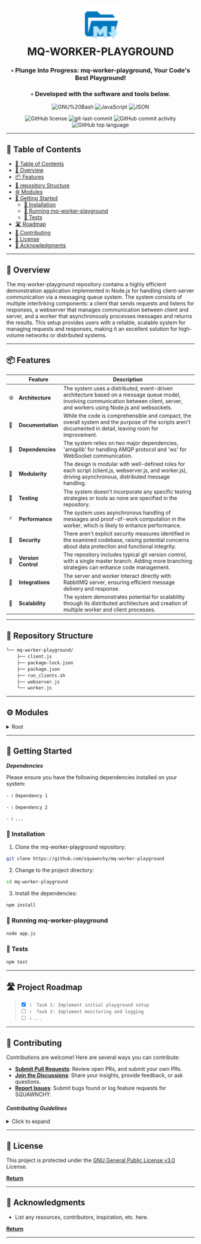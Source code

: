 <div align="center">
<h1 align="center">
<img src="https://raw.githubusercontent.com/PKief/vscode-material-icon-theme/ec559a9f6bfd399b82bb44393651661b08aaf7ba/icons/folder-markdown-open.svg" width="100" />
<br>MQ-WORKER-PLAYGROUND</h1>
<h3>◦ Plunge Into Progress: mq-worker-playground, Your Code's Best Playground!</h3>
<h3>◦ Developed with the software and tools below.</h3>

<p align="center">
<img src="https://img.shields.io/badge/GNU%20Bash-4EAA25.svg?style=flat-square&logo=GNU-Bash&logoColor=white" alt="GNU%20Bash" />
<img src="https://img.shields.io/badge/JavaScript-F7DF1E.svg?style=flat-square&logo=JavaScript&logoColor=black" alt="JavaScript" />
<img src="https://img.shields.io/badge/JSON-000000.svg?style=flat-square&logo=JSON&logoColor=white" alt="JSON" />
</p>
<img src="https://img.shields.io/github/license/squawnchy/mq-worker-playground?style=flat-square&color=5D6D7E" alt="GitHub license" />
<img src="https://img.shields.io/github/last-commit/squawnchy/mq-worker-playground?style=flat-square&color=5D6D7E" alt="git-last-commit" />
<img src="https://img.shields.io/github/commit-activity/m/squawnchy/mq-worker-playground?style=flat-square&color=5D6D7E" alt="GitHub commit activity" />
<img src="https://img.shields.io/github/languages/top/squawnchy/mq-worker-playground?style=flat-square&color=5D6D7E" alt="GitHub top language" />
</div>

---

## 📖 Table of Contents
- [📖 Table of Contents](#-table-of-contents)
- [📍 Overview](#-overview)
- [📦 Features](#-features)
- [📂 repository Structure](#-repository-structure)
- [⚙️ Modules](#modules)
- [🚀 Getting Started](#-getting-started)
    - [🔧 Installation](#-installation)
    - [🤖 Running mq-worker-playground](#-running-mq-worker-playground)
    - [🧪 Tests](#-tests)
- [🛣 Roadmap](#-roadmap)
- [🤝 Contributing](#-contributing)
- [📄 License](#-license)
- [👏 Acknowledgments](#-acknowledgments)

---


## 📍 Overview

The mq-worker-playground repository contains a highly efficient demonstration application implemented in Node.js for handling client-server communication via a messaging queue system. The system consists of multiple interlinking components: a client that sends requests and listens for responses, a webserver that manages communication between client and server, and a worker that asynchronously processes messages and returns the results. This setup provides users with a reliable, scalable system for managing requests and responses, making it an excellent solution for high-volume networks or distributed systems.

---

## 📦 Features

|    | Feature            | Description                                                                                                        |
|----|--------------------|--------------------------------------------------------------------------------------------------------------------|
| ⚙️ | **Architecture**   | The system uses a distributed, event-driven architecture based on a message queue model, involving communication between client, server, and workers using Node.js and websockets.|
| 📄 | **Documentation**  | While the code is comprehensible and compact, the overall system and the purpose of the scripts aren't documented in detail, leaving room for improvement.|
| 🔗 | **Dependencies**   | The system relies on two major dependencies, 'amqplib' for handling AMQP protocol and 'ws' for WebSocket communication.|
| 🧩 | **Modularity**     | The design is modular with well-defined roles for each script (client.js, webserver.js, and worker.js), driving asynchronous, distributed message handling.|
| 🧪 | **Testing**        | The system doesn't incorporate any specific testing strategies or tools as none are specified in the repository. |
| ⚡️ | **Performance**    | The system uses asynchronous handling of messages and proof-of-work computation in the worker, which is likely to enhance performance. |
| 🔐 | **Security**       | There aren't explicit security measures identified in the examined codebase, raising potential concerns about data protection and functional integrity.|
| 🔀 | **Version Control**| The repository includes typical git version control, with a single master branch. Adding more branching strategies can enhance code management.|
| 🔌 | **Integrations**   | The server and worker interact directly with RabbitMQ server, ensuring efficient message delivery and response.|
| 📶 | **Scalability**    | The system demonstrates potential for scalability through its distributed architecture and creation of multiple worker and client processes.|


---


## 📂 Repository Structure

```sh
└── mq-worker-playground/
    ├── client.js
    ├── package-lock.json
    ├── package.json
    ├── run_clients.sh
    ├── webserver.js
    └── worker.js

```

---


## ⚙️ Modules

<details closed><summary>Root</summary>

| File                                                                                               | Summary                                                                                                                                                                                                                                                                                                                                                                                                                                                             |
| ---                                                                                                | ---                                                                                                                                                                                                                                                                                                                                                                                                                                                                 |
| [client.js](https://github.com/squawnchy/mq-worker-playground/blob/main/client.js)                 | The client.js script is part of a messaging queue system, implemented using Node.js. It establishes a WebSocket connection and sends a word (taken from command line arguments) to a server. It listens for incoming messages, logs them with timestamps and color codes based on their type (acknowledged, finished, or unexpected), and terminates the process as appropriate.                                                                                    |
| [package-lock.json](https://github.com/squawnchy/mq-worker-playground/blob/main/package-lock.json) | The code is a `package-lock.json` file in a Node.js project named message-queue-demo. This file locks the versions of the project's dependencies to ensure consistent installations. The main dependencies used are amqplib, for interacting with AMQP protocol (message queuing), and ws, for handling WebSocket connections. Each dependency states its own version, resolved URL, and subdependencies.                                                           |
| [package.json](https://github.com/squawnchy/mq-worker-playground/blob/main/package.json)           | The code is setting up a message queue demo application with two key dependencies: amqplib and ws. The package.json file shows that the application depends on the Advanced Message Queuing Protocol library (amqplib) and WebSocket (ws) for handling networking communication. The project structure implies it includes a client.js, webserver.js, and worker.js, for client requests, a web server, and message processing respectively.                        |
| [run_clients.sh](https://github.com/squawnchy/mq-worker-playground/blob/main/run_clients.sh)       | The script run_clients.sh is designed to instantly create and run a specified number of Node.js clients, as provided by the user, through the client.js script. It ensures the user inputs the number of clients before execution and returns an error message if not. It then initiates each client in a separate background process.                                                                                                                              |
| [webserver.js](https://github.com/squawnchy/mq-worker-playground/blob/main/webserver.js)           | The code sets up a WebSocket server and establishes a connection to a RabbitMQ server, creating two queues for messaging. On receiving a message from a client, it generates a unique correlationId and sends the message to the Request queue. It listens for messages on the Response queue and forwards them to the correct client using the correlationId. The system acknowledges finished tasks and notifies clients of received messages and completed work. |
| [worker.js](https://github.com/squawnchy/mq-worker-playground/blob/main/worker.js)                 | This code is for a worker node that interacts with a RabbitMQ Server. The worker receives word messages from the word_request_queue, calculates a proof-of-work (POW) hash that starts with 0000 for each message, and sends the word along with its POW back to the word_response_queue. The POW calculation and message handling is done asynchronously to achieve efficient execution.                                                                           |

</details>

---

## 🚀 Getting Started

***Dependencies***

Please ensure you have the following dependencies installed on your system:

`- ℹ️ Dependency 1`

`- ℹ️ Dependency 2`

`- ℹ️ ...`

### 🔧 Installation

1. Clone the mq-worker-playground repository:
```sh
git clone https://github.com/squawnchy/mq-worker-playground
```

2. Change to the project directory:
```sh
cd mq-worker-playground
```

3. Install the dependencies:
```sh
npm install
```

### 🤖 Running mq-worker-playground

```sh
node app.js
```

### 🧪 Tests
```sh
npm test
```

---


## 🛣 Project Roadmap

> - [X] `ℹ️  Task 1: Implement initial playground setup`
> - [ ] `ℹ️  Task 2: Implement monitoring and logging`
> - [ ] `ℹ️ ...`


---

## 🤝 Contributing

Contributions are welcome! Here are several ways you can contribute:

- **[Submit Pull Requests](https://github.com/squawnchy/mq-worker-playground/blob/main/CONTRIBUTING.md)**: Review open PRs, and submit your own PRs.
- **[Join the Discussions](https://github.com/squawnchy/mq-worker-playground/discussions)**: Share your insights, provide feedback, or ask questions.
- **[Report Issues](https://github.com/squawnchy/mq-worker-playground/issues)**: Submit bugs found or log feature requests for SQUAWNCHY.

#### *Contributing Guidelines*

<details closed>
<summary>Click to expand</summary>

1. **Fork the Repository**: Start by forking the project repository to your GitHub account.
2. **Clone Locally**: Clone the forked repository to your local machine using a Git client.
   ```sh
   git clone <your-forked-repo-url>
   ```
3. **Create a New Branch**: Always work on a new branch, giving it a descriptive name.
   ```sh
   git checkout -b new-feature-x
   ```
4. **Make Your Changes**: Develop and test your changes locally.
5. **Commit Your Changes**: Commit with a clear and concise message describing your updates.
   ```sh
   git commit -m 'Implemented new feature x.'
   ```
6. **Push to GitHub**: Push the changes to your forked repository.
   ```sh
   git push origin new-feature-x
   ```
7. **Submit a Pull Request**: Create a PR against the original project repository. Clearly describe the changes and their motivations.

Once your PR is reviewed and approved, it will be merged into the main branch.

</details>

---

## 📄 License


This project is protected under the [GNU General Public License v3.0](https://github.com/squawnchy/mq-worker-playground/blob/master/LICENSE) License.

[**Return**](#Top)

---

## 👏 Acknowledgments

- List any resources, contributors, inspiration, etc. here.

[**Return**](#Top)

---


